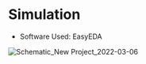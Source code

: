 # Simulation

* Software Used: EasyEDA

![Schematic_New Project_2022-03-06](https://user-images.githubusercontent.com/34639178/156917189-e6d96395-2c94-491f-8ded-5a8822b3dc49.png)
